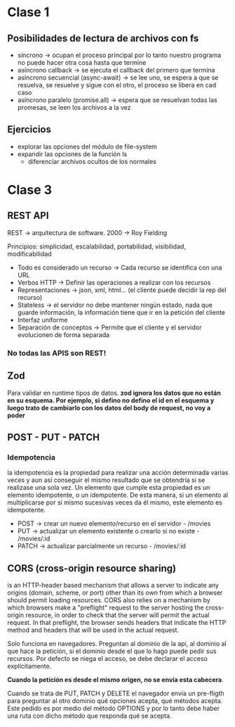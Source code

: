 # Clase 1
## Posibilidades de lectura de archivos con fs
- síncrono -> ocupan el proceso principal por lo tanto nuestro programa no puede hacer otra cosa hasta que termine
- asíncrono callback -> se ejecuta el callback del primero que termina
- asíncrono secuencial (async-await) -> se lee uno, se espera a que se resuelva, se resuelve y sigue con el otro, el proceso se libera en cad caso
- asíncrono paralelo (promise.all) -> espera que se resuelvan todas las promesas, se leen los archivos a la vez

## Ejercicios
- explorar las opciones del módulo de file-system
- expandir las opciones de la función ls
  - diferenciar archivos ocultos de los normales

# Clase 3
## REST API
REST -> arquitectura de software. 2000 -> Roy Fielding

Principios: simplicidad, escalabilidad, portabilidad, visibilidad, modificabilidad

- Todo es considerado un recurso -> Cada recurso se identifica con una URL
- Verbos HTTP -> Definir las operaciones a realizar con los recursos
- Representaciones -> json, xml, html... (el cliente puede decidir la rep del recurso)
- Stateless -> el servidor no debe mantener ningún estado, nada que guarde información, la información tiene que ir en la petición del cliente
- Interfaz uniforme
- Separación de conceptos -> Permite que el cliente y el servidor evolucionen de forma separada

### **No todas las APIS son REST!**

## Zod
Para validar en runtime tipos de datos.
**zod ignora los datos que no están en su esquema. Por ejemplo, si defino no defino el id en el esquema y luego trato de cambiarlo con los datos del body de request, no voy a poder**

## POST - PUT - PATCH
### Idempotencia
la idempotencia es la propiedad para realizar una acción determinada varias veces y aun así conseguir el mismo resultado que se obtendría si se realizase una sola vez. Un elemento que cumple esta propiedad es un elemento idempotente, o un idempotente. De esta manera, si un elemento al multiplicarse por sí mismo sucesivas veces da él mismo, este elemento es idempotente. 

- POST -> crear un nuevo elemento/recurso en el servidor - /movies
- PUT -> actualizar un elemento existente o crearlo si no existe - /movies/:id
- PATCH -> actualizar parcialmente un recurso - /movies/:id

## CORS (cross-origin resource sharing)
is an HTTP-header based mechanism that allows a server to indicate any origins (domain, scheme, or port) other than its own from which a browser should permit loading resources. CORS also relies on a mechanism by which browsers make a "preflight" request to the server hosting the cross-origin resource, in order to check that the server will permit the actual request. In that preflight, the browser sends headers that indicate the HTTP method and headers that will be used in the actual request.

Solo funciona en navegadores. Preguntan al dominio de la api, al dominio al que hace la petición, si el dominio desde el que lo hago puede pedir sus recursos. 
Por defecto se niega el acceso, se debe declarar el acceso explícitamente.

**Cuando la petición es desde el mismo origen, no se envía esta cabecera**.

Cuando se trata de PUT, PATCH y DELETE el navegador envía un pre-fligth para preguntar al otro dominio qué opciones acepta, qué métodos acepta. Este pedido es por medio del método OPTIONS y por lo tanto debe haber una ruta con dicho método que responda qué se acepta.
